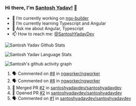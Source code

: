 ### Hi there, I'm [Santosh Yadav!](https://santoshyadav.dev) 👋

- 🔭 I’m currently working on [ngx-builder](https://github.com/ngx-builders)
- 🌱 I’m currently learning Typescript and Angular
- 💬 Ask me about Angular, Typescript
- 📫 How to reach me: [@SantoshYadavDev](https://twitter.com/SantoshYadavDev)

![Santosh Yadav Github Stats](https://github-readme-stats.anuraghazra1.vercel.app/api?username=SantoshYadavDev&show_icons=true&include_all_commits=true&theme=radical)

![Santosh Yadav Language Stats](https://github-readme-stats.anuraghazra1.vercel.app/api/top-langs/?username=SantoshYadavDev&layout=compact&theme=radical)

![Santosh's github activity graph](https://activity-graph.herokuapp.com/graph?username=SantoshYadavDev&theme=dracula)

<!--START_SECTION:activity-->
1. 🗣 Commented on [#8](https://github.com/ngworker/ngworker/issues/8) in [ngworker/ngworker](https://github.com/ngworker/ngworker)
2. 🗣 Commented on [#8](https://github.com/ngworker/ngworker/issues/8) in [ngworker/ngworker](https://github.com/ngworker/ngworker)
3. 🎉 Merged PR [#2](https://github.com/santoshyadavdev/santoshyadavdev/pull/2) in [santoshyadavdev/santoshyadavdev](https://github.com/santoshyadavdev/santoshyadavdev)
4. 💪 Opened PR [#2](https://github.com/santoshyadavdev/santoshyadavdev/pull/2) in [santoshyadavdev/santoshyadavdev](https://github.com/santoshyadavdev/santoshyadavdev)
5. 🗣 Commented on [#1](https://github.com/santoshyadavdev/santoshyadavdev/issues/1) in [santoshyadavdev/santoshyadavdev](https://github.com/santoshyadavdev/santoshyadavdev)
<!--END_SECTION:activity-->
